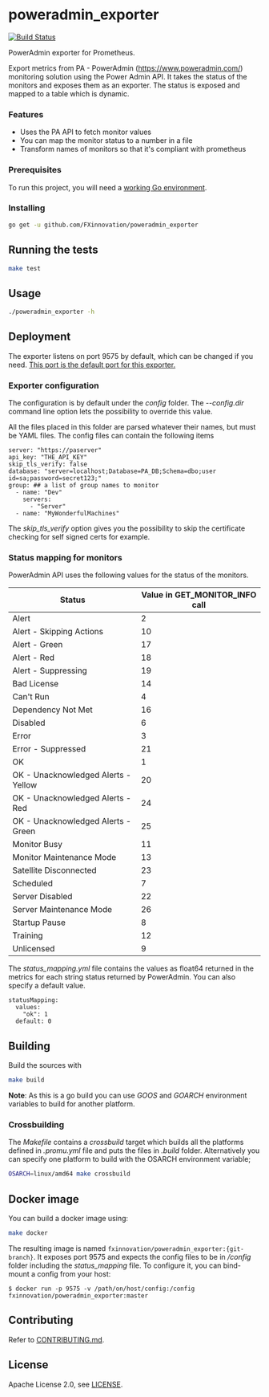 # poweradmin_exporter
[![Build Status](https://travis-ci.org/FXinnovation/poweradmin_exporter.svg?branch=master)](https://travis-ci.org/FXinnovation/poweradmin_exporter)


PowerAdmin exporter for Prometheus.

Export metrics from PA - PowerAdmin (https://www.poweradmin.com/) monitoring solution using the Power Admin API.
It takes the status of the monitors and exposes them as an exporter. The status is exposed and mapped to a table which is dynamic.
### Features
- Uses the PA API to fetch monitor values
- You can map the monitor status to a number in a file
- Transform names of monitors so that it's compliant with prometheus
### Prerequisites

To run this project, you will need a [working Go environment](https://golang.org/doc/install).

### Installing

```bash
go get -u github.com/FXinnovation/poweradmin_exporter
```

## Running the tests

```bash
make test
```

## Usage

```bash
./poweradmin_exporter -h
```

## Deployment

The exporter listens on port 9575 by default, which can be changed if you need.
[This port is the default port for this exporter.](https://github.com/prometheus/prometheus/wiki/Default-port-allocations)

### Exporter configuration
The configuration is by default under the *config* folder. The *--config.dir* command line option lets the possibility to override this value.

All the files placed in this folder are parsed whatever their names, but must be YAML files.
The config files can contain the following items
```
server: "https://paserver"
api_key: "THE_API_KEY"
skip_tls_verify: false
database: "server=localhost;Database=PA_DB;Schema=dbo;user id=sa;password=secret123;"
group: ## a list of group names to monitor
  - name: "Dev"
    servers:
      - "Server"
  - name: "MyWonderfulMachines"
```
The _skip_tls_verify_ option gives you the possibility to skip the certificate checking for self signed certs for example.
### Status mapping for monitors
PowerAdmin API uses the following values for the status of the monitors.

Status|Value in GET_MONITOR_INFO call
------|-----
Alert|2
Alert - Skipping Actions|10
Alert - Green|17
Alert - Red|18
Alert - Suppressing|19
Bad License|14
Can't Run|4
Dependency Not Met|16
Disabled|6
Error|3
Error - Suppressed|21
OK|1
OK - Unacknowledged Alerts - Yellow|20
OK - Unacknowledged Alerts - Red|24
OK - Unacknowledged Alerts - Green|25
Monitor Busy|11
Monitor Maintenance Mode|13
Satellite Disconnected|23
Scheduled|7
Server Disabled|22
Server Maintenance Mode|26
Startup Pause|8
Training|12
Unlicensed|9
 	

The _status_mapping.yml_ file contains the values as float64 returned in the metrics for each string status returned by PowerAdmin. You can also specify a default value.
```
statusMapping:
  values:
    "ok": 1
  default: 0

```


## Building
Build the sources with 
```bash
make build
```
**Note**: As this is a go build you can use _GOOS_ and _GOARCH_ environment variables to build for another platform.
### Crossbuilding
The _Makefile_ contains a _crossbuild_ target which builds all the platforms defined in _.promu.yml_ file and puts the files in _.build_ folder. Alternatively you can specify one platform to build with the OSARCH environment variable;
```bash
OSARCH=linux/amd64 make crossbuild
```
## Docker image

You can build a docker image using:
```bash
make docker
```
The resulting image is named `fxinnovation/poweradmin_exporter:{git-branch}`.
It exposes port 9575 and expects the config files to be in */config* folder including the _status_mapping_ file. To configure it, you can bind-mount a config from your host: 
```
$ docker run -p 9575 -v /path/on/host/config:/config fxinnovation/poweradmin_exporter:master
```


## Contributing

Refer to [CONTRIBUTING.md](https://github.com/FXinnovation/poweradmin_exporter/blob/master/CONTRIBUTING.md).

## License

Apache License 2.0, see [LICENSE](https://github.com/FXinnovation/poweradmin_exporter/blob/master/LICENSE).
